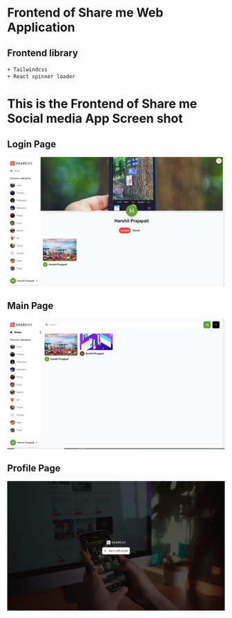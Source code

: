 # Frontend of Share me Web Application 
    
  ## Frontend library
  
    + Tailwindcss
    + React spinner loader
    
    
    
# This is the Frontend of Share me Social media App Screen shot
    
  ## Login Page  
   ![Frontend Image of the Login page](https://github.com/dexterous17/Frontend_sanity/blob/e66f7ee2dfcde7d4a52b9e8724512fc908957715/Screenshot%202022-05-04%20000821.png)
    
  ## Main Page  
  ![Frontend Image of the Main page](https://github.com/dexterous17/Frontend_sanity/blob/263c7156c10c6835acbf3b6f8ecf3af27d56ee91/Screenshot%202022-05-04%20000641.png)

  ## Profile Page
  ![Frontend Image of the Profile page](https://github.com/dexterous17/Frontend_sanity/blob/15e96bce97ccf67f157074adfa0ab3206a225049/Screenshot%202022-05-04%20000938.png)
